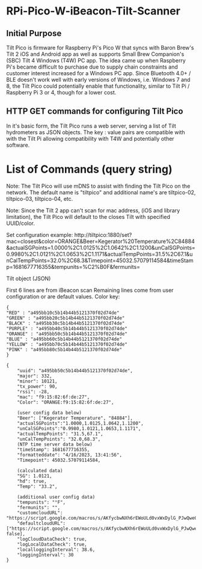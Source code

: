 # RPi-Pico-W-iBeacon-Tilt-Scanner
 
## Initial Purpose

Tilt Pico is firmware for Raspberry Pi's Pico W that syncs with Baron Brew's Tilt 2 iOS and Android app as well as supports Small Brew Companion's (SBC) Tilt 4 Windows (T4W) PC app. The idea came up when Raspberry Pi's became difficult to purchase due to supply chain constraints and customer interest increased for a Windows PC app. Since Bluetooth 4.0+ / BLE doesn't work well with early versions of Windows, i.e. Windows 7 and 8, the Tilt Pico could potentially enable that functionality, similar to Tilt Pi / Raspberry Pi 3 or 4, though for a lower cost.

## HTTP GET commands for configuring Tilt Pico

In it's basic form, the Tilt Pico runs a web server, serving a list of Tilt hydrometers as JSON objects. The key : value pairs are compatible with with the Tilt Pi allowing compatibility with T4W and potentially other software.

# List of Commands (query string)

Note: The Tilt Pico will use mDNS to assist with finding the Tilt Pico on the network. The default name is "tiltpico" and additional name's are tiltpico-02, tiltpico-03, tiltpico-04, etc.

Note: Since the Tilt 2 app can't scan for mac address, (iOS and library limitation), the Tilt Pico will default to the closes Tilt with specified UUID/color.

Set configuration example: http://tiltpico:1880/set?mac=closest&color=ORANGE&Beer=Kegerator%20Temperature%2C84884&actualSGPoints=1.0000%2C1.0125%2C1.0642%2C1.1200&unCalSGPoints=0.9980%2C1.0121%2C1.0653%2C1.1171&actualTempPoints=31.5%2C67.1&unCalTempPoints=32.0%2C68.3&Timepoint=45032.57079114584&timeStamp=1681677716355&tempunits=%C2%B0F&fermunits=


Tilt object (JSON)

First 6 lines are from iBeacon scan
Remaining lines come from user configuration or are default values.
Color key:
```
{
"RED" : "a495bb10c5b14b44b5121370f02d74de"
"GREEN" : "a495bb20c5b14b44b5121370f02d74de"
"BLACK" : "a495bb30c5b14b44b5121370f02d74de"
"PURPLE" : "a495bb40c5b14b44b5121370f02d74de"
"ORANGE" : "a495bb50c5b14b44b5121370f02d74de"
"BLUE" : "a495bb60c5b14b44b5121370f02d74de"
"YELLOW" : "a495bb70c5b14b44b5121370f02d74de"
"PINK" : "a495bb80c5b14b44b5121370f02d74de"
}
```

```
{
	"uuid": "a495bb50c5b14b44b5121370f02d74de",
	"major": 332,
	"minor": 10121,
	"tx_power": 90,
	"rssi": -28,
	"mac": "f9:15:82:6f:de:27",
	"Color": "ORANGE:f9:15:82:6f:de:27",
	
	(user config data below)
	"Beer": ["Kegerator Temperature", "84884"],
	"actualSGPoints":"1.0000,1.0125,1.0642,1.1200",
	"unCalSGPoints":"0.9980,1.0121,1.0653,1.1171",
	"actualTempPoints": "31.5,67.1",
	"unCalTempPoints": "32.0,68.3",
	(NTP time server data below)
	"timeStamp": 1681677716355,
	"formatteddate": "4/16/2023, 13:41:56",
	"Timepoint": 45032.57079114584,
	
	(calculated data)
	"SG": 1.0121,
	"hd": true,
	"Temp": "33.2",
	
	(additional user config data)
	"tempunits": "°F",
	"fermunits": "",
	"customcloudURL": "https://script.google.com/macros/s/AKfycbwNXh6rEWoULd0vxWxDylG_PJwQwe0dn5hdtSkuC4k3D9AXBSA/exec",
	"defaultcloudURL": ["https://script.google.com/macros/s/AKfycbwNXh6rEWoULd0vxWxDylG_PJwQwe0dn5hdtSkuC4k3D9AXBSA/exec", false],
	"logCloudDataCheck": true,
	"logLocalDataCheck": true,
	"localloggingInterval": 38.6,
	"loggingInterval": 30
}
```
